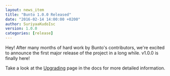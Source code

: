 ```yaml
---
layout: news_item
title: "Bunto 1.0.0 Released"
date: "2016-02-14 14:00:00 +0200"
author: SuriyaaKudoIsc
version: 1.0.0
categories: [release]
---
```


Hey! After many months of hard work by Bunto's contributors, we're excited
to announce the first major release of the project in a long while. v1.0.0 is
finally here!

Take a look at the [Upgrading][] page in the docs for more detailed information.

[history]: /docs/history/#v1-0-0
[Upgrading]: /docs/upgrading/

